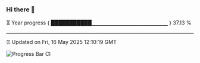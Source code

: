 ### Hi there 👋

⏳ Year progress { ███████████▁▁▁▁▁▁▁▁▁▁▁▁▁▁▁▁▁▁▁ } 37.13 %

---

⏰ Updated on Fri, 16 May 2025 12:10:19 GMT

![Progress Bar CI](https://github.com/liununu/liununu/workflows/Progress%20Bar%20CI/badge.svg)

